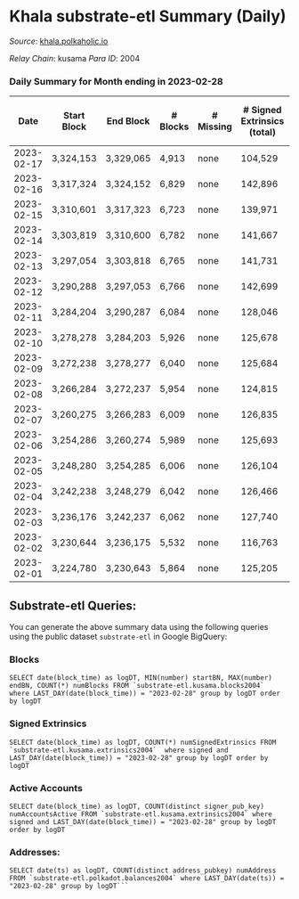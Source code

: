 # Khala substrate-etl Summary (Daily)

_Source_: [khala.polkaholic.io](https://khala.polkaholic.io)

*Relay Chain*: kusama
*Para ID*: 2004



### Daily Summary for Month ending in 2023-02-28


| Date | Start Block | End Block | # Blocks | # Missing | # Signed Extrinsics (total) | # Active Accounts | # Addresses with Balances | # Events | # Transfers | # XCM Transfers In | # XCM Transfers Out |
| ---- | ----------- | --------- | -------- | --------- | --------------------------- | ----------------- | ------------------------- | -------- | ----------- | ------------------ | ------------------- |
| 2023-02-17 | 3,324,153 | 3,329,065 | 4,913 | none  | 104,529 | 1,406 |  |  |   |   |   |
| 2023-02-16 | 3,317,324 | 3,324,152 | 6,829 | none  | 142,896 | 1,386 | 23,483 |  |   |   |   |
| 2023-02-15 | 3,310,601 | 3,317,323 | 6,723 | none  | 139,971 | 1,415 | 23,472 |  |   | 12 ($330.94) |   |
| 2023-02-14 | 3,303,819 | 3,310,600 | 6,782 | none  | 141,667 | 1,417 | 23,468 |  |   | 13 ($943.90) |   |
| 2023-02-13 | 3,297,054 | 3,303,818 | 6,765 | none  | 141,731 | 1,395 | 23,457 |  |   | 3 ($111.84) |   |
| 2023-02-12 | 3,290,288 | 3,297,053 | 6,766 | none  | 142,699 | 1,361 | 23,451 |  |   | 4 ($1,048.73) |   |
| 2023-02-11 | 3,284,204 | 3,290,287 | 6,084 | none  | 128,046 | 1,346 | 23,440 |  |   | 6 ($446.67) |   |
| 2023-02-10 | 3,278,278 | 3,284,203 | 5,926 | none  | 125,678 | 1,453 | 23,431 |  |   | 8 ($1,003.77) |   |
| 2023-02-09 | 3,272,238 | 3,278,277 | 6,040 | none  | 125,684 | 1,421 | 23,425 | 2,822,044 | 44,286 ($987,082.99) | 23 ($2,119.31) |   |
| 2023-02-08 | 3,266,284 | 3,272,237 | 5,954 | none  | 124,815 | 1,449 | 23,404 | 6,725,327 | 106,803 ($871,348.80) | 7 ($484.33) |   |
| 2023-02-07 | 3,260,275 | 3,266,283 | 6,009 | none  | 126,835 | 1,499 | 23,377 | 7,413,161 | 118,028 ($1,677,581.65) |   |   |
| 2023-02-06 | 3,254,286 | 3,260,274 | 5,989 | none  | 125,693 | 1,463 | 23,340 | 7,436,872 | 117,542 ($1,434,546.43) |   |   |
| 2023-02-05 | 3,248,280 | 3,254,285 | 6,006 | none  | 126,104 | 1,417 | 23,319 | 7,408,192 | 118,517 ($1,255,399.12) |   |   |
| 2023-02-04 | 3,242,238 | 3,248,279 | 6,042 | none  | 126,466 | 1,325 | 23,300 | 7,429,420 | 118,560 ($538,083.98) | 9 ($1,386.38) |   |
| 2023-02-03 | 3,236,176 | 3,242,237 | 6,062 | none  | 127,740 | 1,389 | 23,282 | 7,458,008 | 119,681 ($786,131.84) | 10 ($1,154.68) |   |
| 2023-02-02 | 3,230,644 | 3,236,175 | 5,532 | none  | 116,763 | 1,399 | 23,259 | 6,830,036 | 108,780 ($934,080.80) | 11 ($834.93) |   |
| 2023-02-01 | 3,224,780 | 3,230,643 | 5,864 | none  | 125,205 | 1,422 | 23,262 | 7,082,142 | 114,644 ($2,497,882.52) | 19 ($483.51) |   |

## Substrate-etl Queries:
You can generate the above summary data using the following queries using the public dataset `substrate-etl` in Google BigQuery:


### Blocks
```
SELECT date(block_time) as logDT, MIN(number) startBN, MAX(number) endBN, COUNT(*) numBlocks FROM `substrate-etl.kusama.blocks2004`  where LAST_DAY(date(block_time)) = "2023-02-28" group by logDT order by logDT
```


### Signed Extrinsics
```
SELECT date(block_time) as logDT, COUNT(*) numSignedExtrinsics FROM `substrate-etl.kusama.extrinsics2004`  where signed and LAST_DAY(date(block_time)) = "2023-02-28" group by logDT order by logDT
```


### Active Accounts
```
SELECT date(block_time) as logDT, COUNT(distinct signer_pub_key) numAccountsActive FROM `substrate-etl.kusama.extrinsics2004` where signed and LAST_DAY(date(block_time)) = "2023-02-28" group by logDT order by logDT
```


### Addresses:
```
SELECT date(ts) as logDT, COUNT(distinct address_pubkey) numAddress FROM `substrate-etl.polkadot.balances2004` where LAST_DAY(date(ts)) = "2023-02-28" group by logDT```

